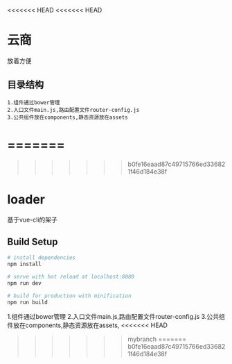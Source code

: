 <<<<<<< HEAD
<<<<<<< HEAD
# 云商

放着方便

## 目录结构

``` 
1.组件通过bower管理
2.入口文件main.js,路由配置文件router-config.js
3.公共组件放在components,静态资源放在assets
```
=======
=======
>>>>>>> b0fe16eaad87c49715766ed336821f46d184e38f
# loader

基于vue-cli的架子

## Build Setup

``` bash
# install dependencies
npm install

# serve with hot reload at localhost:8080
npm run dev

# build for production with minification
npm run build
```

1.组件通过bower管理
2.入口文件main.js,路由配置文件router-config.js
3.公共组件放在components,静态资源放在assets,
<<<<<<< HEAD
>>>>>>> mybranch
=======
>>>>>>> b0fe16eaad87c49715766ed336821f46d184e38f


